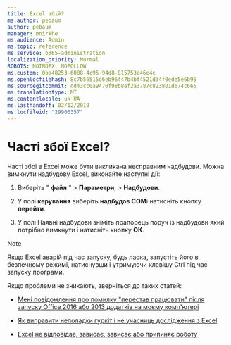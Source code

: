 ```yaml
---
title: Excel збій?
ms.author: pebaum
author: pebaum
manager: mnirkhe
ms.audience: Admin
ms.topic: reference
ms.service: o365-administration
localization_priority: Normal
ROBOTS: NOINDEX, NOFOLLOW
ms.custom: 0ba48253-6088-4c95-94d8-815753c46c4c
ms.openlocfilehash: 8c7b56515d6eb96447b4bf4521d34f0ede5e6b95
ms.sourcegitcommit: dd43cc0a9470f98b8ef2a3787c823801d674c666
ms.translationtype: MT
ms.contentlocale: uk-UA
ms.lasthandoff: 02/12/2019
ms.locfileid: "29906357"
---
```

# <a name="frequent-excel-crashes"></a>Часті збої Excel?

Часті збої в Excel може бути викликана несправним надбудови. Можна вимкнути надбудову Excel, виконайте наступні дії:
  
1. Виберіть " **файл** " \> **Параметри**, \> **Надбудови**.
    
2. У полі **керування** виберіть **надбудов COM**і натисніть кнопку **перейти**.
    
3. У полі Наявні надбудови зніміть прапорець поруч із надбудови який потрібно вимкнути і натисніть кнопку **ОК**.
    
> [!NOTE]
> Якщо Excel аварій під час запуску, будь ласка, запустіть його в безпечному режимі, натиснувши і утримуючи клавішу Ctrl під час запуску програми. 
  
Якщо проблеми не зникають, зверніться до таких статей:
  
- [Мені повідомлення про помилку "перестав працювати" після запуску Office 2016 або 2013 додатків на моєму комп'ютері](https://support.office.com/article/52bd7985-4e99-4a35-84c8-2d9b8301a2fa.aspx)
    
- [Як виправити неполадки гуркіт і не учасниць дослідження з Excel](https://support.microsoft.com/help/2758592/how-to-troubleshoot-crashing-and-not-responding-issues-with-excel)
    
- [Excel не відповідає, зависає, зависає або припиняє роботу](https://support.office.com/article/37e7d3c9-9e84-40bf-a805-4ca6853a1ff4.aspx)
    
